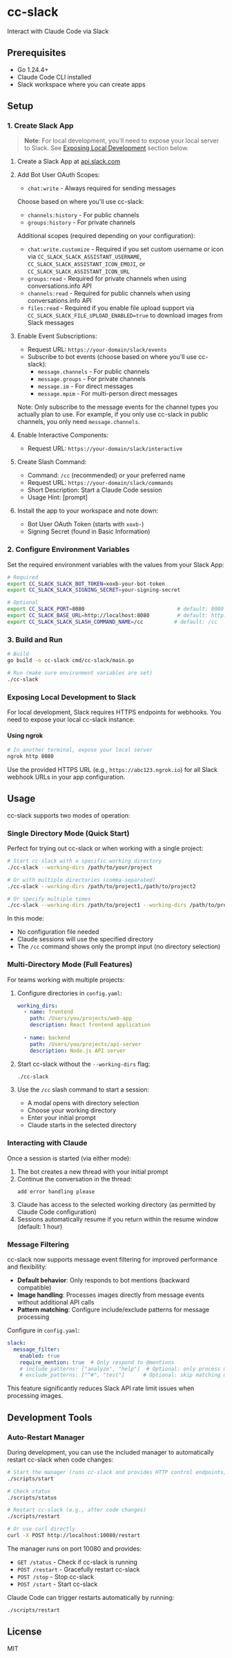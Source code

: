# cc-slack

Interact with Claude Code via Slack

## Prerequisites

- Go 1.24.4+
- Claude Code CLI installed
- Slack workspace where you can create apps

## Setup

### 1. Create Slack App

> **Note**: For local development, you'll need to expose your local server to Slack. See [Exposing Local Development](#exposing-local-development-to-slack) section below.

1. Create a Slack App at [api.slack.com](https://api.slack.com)
2. Add Bot User OAuth Scopes:
   - `chat:write` - Always required for sending messages
   
   Choose based on where you'll use cc-slack:
   - `channels:history` - For public channels
   - `groups:history` - For private channels
   
   Additional scopes (required depending on your configuration):
   - `chat:write.customize` - Required if you set custom username or icon via `CC_SLACK_SLACK_ASSISTANT_USERNAME`, `CC_SLACK_SLACK_ASSISTANT_ICON_EMOJI`, or `CC_SLACK_SLACK_ASSISTANT_ICON_URL`
   - `groups:read` - Required for private channels when using conversations.info API
   - `channels:read` - Required for public channels when using conversations.info API
   - `files:read` - Required if you enable file upload support via `CC_SLACK_SLACK_FILE_UPLOAD_ENABLED=true` to download images from Slack messages
3. Enable Event Subscriptions:
   - Request URL: `https://your-domain/slack/events`
   - Subscribe to bot events (choose based on where you'll use cc-slack):
     - `message.channels` - For public channels
     - `message.groups` - For private channels
     - `message.im` - For direct messages
     - `message.mpim` - For multi-person direct messages
   
   Note: Only subscribe to the message events for the channel types you actually plan to use. For example, if you only use cc-slack in public channels, you only need `message.channels`.
4. Enable Interactive Components:
   - Request URL: `https://your-domain/slack/interactive`
5. Create Slash Command:
   - Command: `/cc` (recommended) or your preferred name
   - Request URL: `https://your-domain/slack/commands`
   - Short Description: Start a Claude Code session
   - Usage Hint: [prompt]
6. Install the app to your workspace and note down:
   - Bot User OAuth Token (starts with `xoxb-`)
   - Signing Secret (found in Basic Information)

### 2. Configure Environment Variables

Set the required environment variables with the values from your Slack App:

```bash
# Required
export CC_SLACK_SLACK_BOT_TOKEN=xoxb-your-bot-token
export CC_SLACK_SLACK_SIGNING_SECRET=your-signing-secret

# Optional
export CC_SLACK_PORT=8080                              # default: 8080
export CC_SLACK_BASE_URL=http://localhost:8080         # default: http://localhost:8080
export CC_SLACK_SLACK_SLASH_COMMAND_NAME=/cc          # default: /cc
```

### 3. Build and Run

```bash
# Build
go build -o cc-slack cmd/cc-slack/main.go

# Run (make sure environment variables are set)
./cc-slack
```

### Exposing Local Development to Slack

For local development, Slack requires HTTPS endpoints for webhooks. You need to expose your local cc-slack instance:

#### Using ngrok

```bash
# In another terminal, expose your local server
ngrok http 8080
```

Use the provided HTTPS URL (e.g., `https://abc123.ngrok.io`) for all Slack webhook URLs in your app configuration.

## Usage

cc-slack supports two modes of operation:

### Single Directory Mode (Quick Start)

Perfect for trying out cc-slack or when working with a single project:

```bash
# Start cc-slack with a specific working directory
./cc-slack --working-dirs /path/to/your/project

# Or with multiple directories (comma-separated)
./cc-slack --working-dirs /path/to/project1,/path/to/project2

# Or specify multiple times
./cc-slack --working-dirs /path/to/project1 --working-dirs /path/to/project2
```

In this mode:
- No configuration file needed
- Claude sessions will use the specified directory
- The `/cc` command shows only the prompt input (no directory selection)

### Multi-Directory Mode (Full Features)

For teams working with multiple projects:

1. Configure directories in `config.yaml`:
   ```yaml
   working_dirs:
     - name: frontend
       path: /Users/you/projects/web-app
       description: React frontend application
     
     - name: backend
       path: /Users/you/projects/api-server
       description: Node.js API server
   ```

2. Start cc-slack without the `--working-dirs` flag:
   ```bash
   ./cc-slack
   ```

3. Use the `/cc` slash command to start a session:
   - A modal opens with directory selection
   - Choose your working directory
   - Enter your initial prompt
   - Claude starts in the selected directory

### Interacting with Claude

Once a session is started (via either mode):

1. The bot creates a new thread with your initial prompt
2. Continue the conversation in the thread:
   ```
   add error handling please
   ```
3. Claude has access to the selected working directory (as permitted by Claude Code configuration)
4. Sessions automatically resume if you return within the resume window (default: 1 hour)

### Message Filtering

cc-slack now supports message event filtering for improved performance and flexibility:

- **Default behavior**: Only responds to bot mentions (backward compatible)
- **Image handling**: Processes images directly from message events without additional API calls
- **Pattern matching**: Configure include/exclude patterns for message processing

Configure in `config.yaml`:
```yaml
slack:
  message_filter:
    enabled: true
    require_mention: true  # Only respond to @mentions
    # include_patterns: ["analyze", "help"]  # Optional: only process matching messages
    # exclude_patterns: ["^#", "test"]      # Optional: skip matching messages
```

This feature significantly reduces Slack API rate limit issues when processing images.

## Development Tools

### Auto-Restart Manager

During development, you can use the included manager to automatically restart cc-slack when code changes:

```bash
# Start the manager (runs cc-slack and provides HTTP control endpoints)
./scripts/start

# Check status
./scripts/status

# Restart cc-slack (e.g., after code changes)
./scripts/restart

# Or use curl directly
curl -X POST http://localhost:10080/restart
```

The manager runs on port 10080 and provides:
- `GET /status` - Check if cc-slack is running
- `POST /restart` - Gracefully restart cc-slack
- `POST /stop` - Stop cc-slack
- `POST /start` - Start cc-slack

Claude Code can trigger restarts automatically by running:
```bash
./scripts/restart
```

## License

MIT
